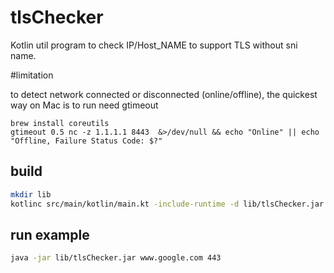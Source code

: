 # tlsChecker
Kotlin util program to check IP/Host_NAME to support TLS without sni name.

#limitation

to detect network connected or disconnected (online/offline), the quickest way on Mac is to run
need gtimeout

```
brew install coreutils
gtimeout 0.5 nc -z 1.1.1.1 8443  &>/dev/null && echo "Online" || echo "Offline, Failure Status Code: $?"
```

## build
```sh
mkdir lib
kotlinc src/main/kotlin/main.kt -include-runtime -d lib/tlsChecker.jar
```

## run example
```sh
java -jar lib/tlsChecker.jar www.google.com 443
```

